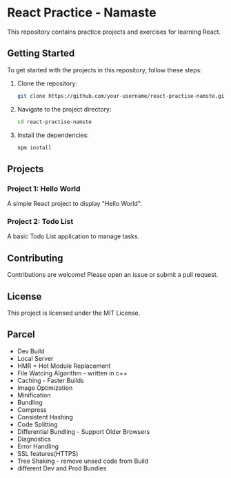 # React Practice - Namaste

This repository contains practice projects and exercises for learning React.

## Getting Started

To get started with the projects in this repository, follow these steps:

1. Clone the repository:
    ```bash
    git clone https://github.com/your-username/react-practise-namste.git
    ```
2. Navigate to the project directory:
    ```bash
    cd react-practise-namste
    ```
3. Install the dependencies:
    ```bash
    npm install
    ```

## Projects

### Project 1: Hello World

A simple React project to display "Hello World".

### Project 2: Todo List

A basic Todo List application to manage tasks.

## Contributing

Contributions are welcome! Please open an issue or submit a pull request.

## License

This project is licensed under the MIT License.

## Parcel
- Dev Build
- Local Server
- HMR = Hot Module Replacement
- File Watcing Algorithm - written in c++
- Caching - Faster Builds
- Image Optimization
- Minification
- Bundling
- Compress
- Consistent Hashing
- Code Splitting
- Differential Bundling - Support Older Browsers
- Diagnostics
- Error Handling
- SSL features(HTTPS)
- Tree Shaking - remove unsed code from Build
- different Dev and Prod Bundles
